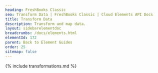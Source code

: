 ```yaml
---
heading: FreshBooks Classic
seo: Transform Data | FreshBooks Classic | Cloud Elements API Docs
title: Transform Data
description: Transform and map data.
layout: sidebarelementdoc
breadcrumbs: /docs/elements.html
elementId: 172
parent: Back to Element Guides
order: 25
sitemap: false
---
```


{% include transformations.md %}
